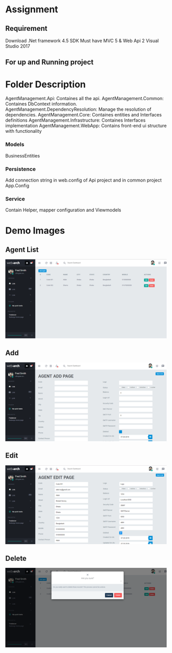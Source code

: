 # Assignment

## Requirement

Download .Net framework 4.5 SDK
Must have MVC 5 & Web Api 2
Visual Studio 2017

## For up and Running project

# Folder Description

AgentManagement.Api: Containes all the api.
AgentManagement.Common: Containes DbContext information.
AgentManagement.DependencyResolution: Manage the resolution of dependencies.
AgentManagement.Core: Containes entities and Interfaces definitions
AgentManagement.Infrastructure: Containes Interfaces implementation
AgentManagement.WebApp: Contains front-end ui structure with functionality

### Models

BusinessEntities

### Persistence

Add connection string in web.config of Api project and in common project App.Config

### Service

Contain Helper, mapper configuration and Viewmodels

# Demo Images

## Agent List
![GitHub Logo](https://github.com/abbirku/AgentManagement/blob/master/images/agentlist.png)

## Add
![GitHub Logo](https://github.com/abbirku/AgentManagement/blob/master/images/agent-add.png)

## Edit
![GitHub Logo](https://github.com/abbirku/AgentManagement/blob/master/images/agent-edit.png)

## Delete
![GitHub Logo](https://github.com/abbirku/AgentManagement/blob/master/images/agent-delete.png)
